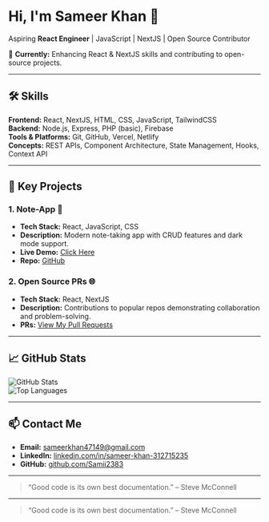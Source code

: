 # Hi, I'm Sameer Khan 👋
Aspiring **React Engineer** | JavaScript | NextJS | Open Source Contributor

🚀 **Currently:** Enhancing React & NextJS skills and contributing to open-source projects.

---

## 🛠 Skills

**Frontend:** React, NextJS, HTML, CSS, JavaScript, TailwindCSS  
**Backend:** Node.js, Express, PHP (basic), Firebase  
**Tools & Platforms:** Git, GitHub, Vercel, Netlify  
**Concepts:** REST APIs, Component Architecture, State Management, Hooks, Context API  

---

## 📂 Key Projects

### **1. Note-App** 📝
- **Tech Stack:** React, JavaScript, CSS  
- **Description:** Modern note-taking app with CRUD features and dark mode support.  
- **Live Demo:** [Click Here](#)  
- **Repo:** [GitHub](https://github.com/Samii2383/Note-App)

### **2. Open Source PRs** 🌐
- **Tech Stack:** React, NextJS  
- **Description:** Contributions to popular repos demonstrating collaboration and problem-solving.  
- **PRs:** [View My Pull Requests](https://github.com/Samii2383?tab=pulls)

---

## 📈 GitHub Stats

![GitHub Stats](https://github-readme-stats.vercel.app/api?username=Samii2383&show_icons=true&theme=radical)  
![Top Languages](https://github-readme-stats.vercel.app/api/top-langs/?username=Samii2383&layout=compact&theme=radical)

---

## 📫 Contact Me

- **Email:** sameerkhan47149@gmail.com  
- **LinkedIn:** [linkedin.com/in/sameer-khan-312715235](https://www.linkedin.com/in/sameer-khan-312715235)  
- **GitHub:** [github.com/Samii2383](https://github.com/Samii2383)

---

> “Good code is its own best documentation.” – Steve McConnell

---

> “Good code is its own best documentation.” – Steve McConnell
